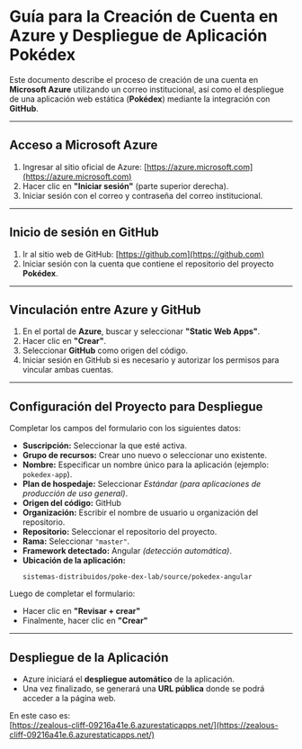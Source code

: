 # Guía para la Creación de Cuenta en Azure y Despliegue de Aplicación Pokédex

Este documento describe el proceso de creación de una cuenta en **Microsoft Azure** utilizando un correo institucional, así como el despliegue de una aplicación web estática (**Pokédex**) mediante la integración con **GitHub**.

---

## Acceso a Microsoft Azure

1. Ingresar al sitio oficial de Azure: [https://azure.microsoft.com](https://azure.microsoft.com)  
2. Hacer clic en **"Iniciar sesión"** (parte superior derecha).  
3. Iniciar sesión con el correo y contraseña del correo institucional.

---

## Inicio de sesión en GitHub

1. Ir al sitio web de GitHub: [https://github.com](https://github.com)  
2. Iniciar sesión con la cuenta que contiene el repositorio del proyecto **Pokédex**.

---

## Vinculación entre Azure y GitHub

1. En el portal de **Azure**, buscar y seleccionar **"Static Web Apps"**.  
2. Hacer clic en **"Crear"**.  
3. Seleccionar **GitHub** como origen del código.  
4. Iniciar sesión en GitHub si es necesario y autorizar los permisos para vincular ambas cuentas.

---

## Configuración del Proyecto para Despliegue

Completar los campos del formulario con los siguientes datos:

- **Suscripción:** Seleccionar la que esté activa.  
- **Grupo de recursos:** Crear uno nuevo o seleccionar uno existente.  
- **Nombre:** Especificar un nombre único para la aplicación (ejemplo: `pokedex-app`).  
- **Plan de hospedaje:** Seleccionar _Estándar (para aplicaciones de producción de uso general)_.  
- **Origen del código:** GitHub  
- **Organización:** Escribir el nombre de usuario u organización del repositorio.  
- **Repositorio:** Seleccionar el repositorio del proyecto.  
- **Rama:** Seleccionar `"master"`.  
- **Framework detectado:** Angular _(detección automática)_.  
- **Ubicación de la aplicación:**  
  ```
  sistemas-distribuidos/poke-dex-lab/source/pokedex-angular
  ```

Luego de completar el formulario:

- Hacer clic en **"Revisar + crear"**  
- Finalmente, hacer clic en **"Crear"**

---

## Despliegue de la Aplicación

- Azure iniciará el **despliegue automático** de la aplicación.  
- Una vez finalizado, se generará una **URL pública** donde se podrá acceder a la página web.

En este caso es:  
[https://zealous-cliff-09216a41e.6.azurestaticapps.net/](https://zealous-cliff-09216a41e.6.azurestaticapps.net/)
